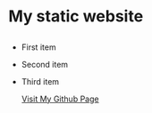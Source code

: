 # My static website
## 


- First item
- Second item
- Third item

  [Visit My Github Page](https://github.com/Nilssoni)
